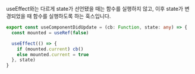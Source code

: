 useEffect와는 다르게 state가 선언됐을 때는 함수를 실행하지 않고, 이후 state가 변경되었을 때 함수를 실행하도록 하는 훅스입니다.

```typescript title="services/hooks/index.tsx"
export const useComponentDidUpdate = (cb: Function, state: any) => {
  const mounted = useRef(false)

  useEffect(() => {
    if (mounted.current) cb()
    else mounted.current = true
  }, state)
}
```
